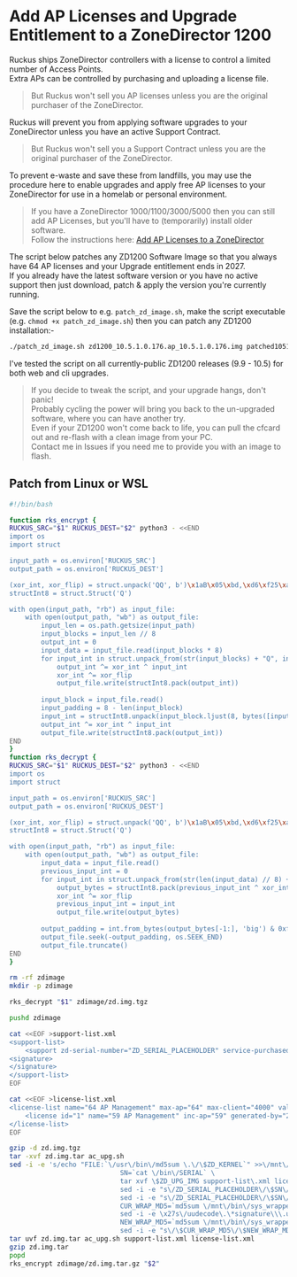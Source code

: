 # Add AP Licenses and Upgrade Entitlement to a ZoneDirector 1200

Ruckus ships ZoneDirector controllers with a license to control a limited number of Access Points.  
Extra APs can be controlled by purchasing and uploading a license file.  
> But Ruckus won't sell you AP licenses unless you are the original purchaser of the ZoneDirector.

Ruckus will prevent you from applying software upgrades to your ZoneDirector unless you have an active Support Contract.  
> But Ruckus won't sell you a Support Contract unless you are the original purchaser of the ZoneDirector.

To prevent e-waste and save these from landfills, you may use the procedure here to enable upgrades and apply free AP licenses to your ZoneDirector for use in a homelab or personal environment.

>If you have a ZoneDirector 1000/1100/3000/5000 then you can still add AP Licenses, but you'll have to (temporarily) install older software.  
>Follow the instructions here: [Add AP Licenses to a ZoneDirector](ZDAddLicenses.md)

The script below patches any ZD1200 Software Image so that you always have 64 AP licenses and your Upgrade entitlement ends in 2027.  
If you already have the latest software version or you have no active support then just download, patch & apply the version you're currently running.

Save the script below to e.g. `patch_zd_image.sh`, make the script executable (e.g. `chmod +x patch_zd_image.sh`) then you can patch any ZD1200 installation:-
```bash
./patch_zd_image.sh zd1200_10.5.1.0.176.ap_10.5.1.0.176.img patched1051.img
```

I've tested the script on all currently-public ZD1200 releases (9.9 - 10.5) for both web and cli upgrades.

>If you decide to tweak the script, and your upgrade hangs, don't panic!  
>Probably cycling the power will bring you back to the un-upgraded software, where you can have another try.  
>Even if your ZD1200 won't come back to life, you can pull the cfcard out and re-flash with a clean image from your PC.  
>Contact me in Issues if you need me to provide you with an image to flash.

## Patch from Linux or WSL

```bash
#!/bin/bash

function rks_encrypt {
RUCKUS_SRC="$1" RUCKUS_DEST="$2" python3 - <<END
import os
import struct

input_path = os.environ['RUCKUS_SRC']
output_path = os.environ['RUCKUS_DEST']

(xor_int, xor_flip) = struct.unpack('QQ', b')\x1aB\x05\xbd,\xd6\xf25\xad\xb8\xe0?T\xc58')
structInt8 = struct.Struct('Q')

with open(input_path, "rb") as input_file:
    with open(output_path, "wb") as output_file:
        input_len = os.path.getsize(input_path)
        input_blocks = input_len // 8
        output_int = 0
        input_data = input_file.read(input_blocks * 8)
        for input_int in struct.unpack_from(str(input_blocks) + "Q", input_data):
            output_int ^= xor_int ^ input_int
            xor_int ^= xor_flip
            output_file.write(structInt8.pack(output_int))
        
        input_block = input_file.read()
        input_padding = 8 - len(input_block)
        input_int = structInt8.unpack(input_block.ljust(8, bytes([input_padding | input_padding << 4])))[0]
        output_int ^= xor_int ^ input_int
        output_file.write(structInt8.pack(output_int))
END
}
function rks_decrypt {
RUCKUS_SRC="$1" RUCKUS_DEST="$2" python3 - <<END
import os
import struct

input_path = os.environ['RUCKUS_SRC']
output_path = os.environ['RUCKUS_DEST']

(xor_int, xor_flip) = struct.unpack('QQ', b')\x1aB\x05\xbd,\xd6\xf25\xad\xb8\xe0?T\xc58')
structInt8 = struct.Struct('Q')

with open(input_path, "rb") as input_file:
    with open(output_path, "wb") as output_file:
        input_data = input_file.read()
        previous_input_int = 0
        for input_int in struct.unpack_from(str(len(input_data) // 8) + "Q", input_data):
            output_bytes = structInt8.pack(previous_input_int ^ xor_int ^ input_int)
            xor_int ^= xor_flip
            previous_input_int = input_int
            output_file.write(output_bytes)
        
        output_padding = int.from_bytes(output_bytes[-1:], 'big') & 0xf
        output_file.seek(-output_padding, os.SEEK_END)
        output_file.truncate()
END
}

rm -rf zdimage
mkdir -p zdimage

rks_decrypt "$1" zdimage/zd.img.tgz

pushd zdimage

cat <<EOF >support-list.xml
<support-list>
	<support zd-serial-number="ZD_SERIAL_PLACEHOLDER" service-purchased="904" date-start="1659801540" date-end="1817135940" ap-support-number="licensed" DELETABLE="false"></support>
<signature>
</signature>
</support-list>
EOF

cat <<EOF >license-list.xml
<license-list name="64 AP Management" max-ap="64" max-client="4000" value="0x0000000f" urlfiltering-ap-license="0">
    <license id="1" name="59 AP Management" inc-ap="59" generated-by="264556" serial-number="ZD_SERIAL_PLACEHOLDER" status="0" detail="" />
</license-list>
EOF

gzip -d zd.img.tgz
tar -xvf zd.img.tar ac_upg.sh
sed -i -e 's/echo "FILE:`\/usr\/bin\/md5sum \.\/\$ZD_KERNEL`" >>\/mnt\/file_list\.txt/echo "FILE:`\/usr\/bin\/md5sum \.\/\$ZD_KERNEL`" >>\/mnt\/file_list\.txt \
                            SN=`cat \/bin\/SERIAL` \
                            tar xvf \$ZD_UPG_IMG support-list\.xml license-list\.xml -C \/mnt\/etc\/persistent-scripts \
                            sed -i -e "s\/ZD_SERIAL_PLACEHOLDER\/\$SN\/" \/mnt\/etc\/persistent-scripts\/support-list\.xml \
                            sed -i -e "s\/ZD_SERIAL_PLACEHOLDER\/\$SN\/" \/mnt\/etc\/persistent-scripts\/license-list\.xml \
                            CUR_WRAP_MD5=`md5sum \/mnt\/bin\/sys_wrapper\.sh | cut -d\x27 \x27 -f1` \
                            sed -i -e \x27s\/uudecode\.\*signature\\\.ud\.\*signature\\\.tmp\.\*\/cat \\\/etc\\\/persistent-scripts\\\/support-list\\\.xml > support\\n        cat \\\/etc\\\/persistent-scripts\\\/license-list\\\.xml >\\\/etc\\\/airespider\\\/license-list\\\.xml\/\x27 -e \x27s\/openssl\.\*dgst \.\*verify \.\*signature\\\.ud \.\*support\\\.tmp\/true\/\x27 \/mnt\/bin\/sys_wrapper\.sh \
                            NEW_WRAP_MD5=`md5sum \/mnt\/bin\/sys_wrapper\.sh | cut -d\x27 \x27 -f1` \
                            sed -i -e "s\/\$CUR_WRAP_MD5\/\$NEW_WRAP_MD5\/" \/file_list\.txt/' ac_upg.sh
tar uvf zd.img.tar ac_upg.sh support-list.xml license-list.xml
gzip zd.img.tar
popd
rks_encrypt zdimage/zd.img.tar.gz "$2"
```
